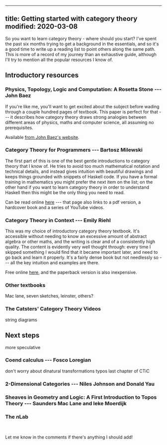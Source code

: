 ----
title: Getting started with category theory
modified: 2020-03-08
----

So you want to learn category theory - where should you start? I've spent the past six months trying to get a background in the essentials, and so it's a good time to write up a reading list to point others along the same path. This is more of a record of my journey than an exhaustive guide, although I'll try to mention all the popular resources I know of.

## Introductory resources

### Physics, Topology, Logic and Computation: A Rosetta Stone --- John Baez

If you're like me, you'll want to get excited about the subject before wading through a couple hundred pages of textbook. This paper is perfect for that --- it describes how category theory draws strong analogies between different areas of physics, maths and computer science, all assuming no prerequisites.

Available [from John Baez's website](http://math.ucr.edu/home/baez/rosetta/rose3.pdf).

### Category Theory for Programmers --- Bartosz Milewski 

The first part of this is one of the best gentle introductions to category theory that I know of. He tries to avoid too much mathematical notation and technical details, and instead gives intuition with beautiful drawings and keeps things grounded with snippets of Haskell code. If you have a formal training in mathematics you might prefer the next item on the list; on the other hand if you want to learn category theory in order to understand Haskell then this might be the only thing you need to read.

Can be read online [here](https://bartoszmilewski.com/2014/10/28/category-theory-for-programmers-the-preface/) --- that page also links to a pdf version, a hardcover book and a series of YouTube videos.

### Category Theory in Context --- Emily Riehl

This was my choice of introductory category theory textbook. It's accessible without needing to know an excessive amount of abstract algebra or other maths, and the writing is clear and of a consistently high quality. The content is evidently very well thought through: every time I skipped something I would find that it became important later, and need to go back and learn it properly. It's a fairly dense book but not needlessly so --- all the key intuition and examples are there.

Free online [here](http://www.math.jhu.edu/~eriehl/context.pdf), and the paperback version is also inexpensive.

<!--more-->

### Other textbooks

Mac lane, seven sketches, leinster, others?

### The Catsters' Category Theory Videos

string diagrams

## Next steps

more speculative

### Coend calculus --- Fosco Loregian

don't worry about dinatural transformations
typos
last chapter of CTiC

### 2-Dimensional Categories --- Niles Johnson and Donald Yau

### Sheaves in Geometry and Logic: A First Introduction to Topos Theory --- Saunders Mac Lane and Ieke Moerdijk

### The $n$Lab


&nbsp;

Let me know in the comments if there's anything I should add!
